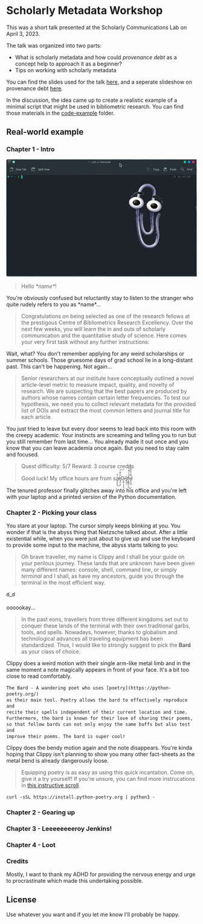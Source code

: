 # Scholarly Metadata Workshop

This was a short talk presented at the Scholarly Communications Lab on April 3, 2023.

The talk was organized into two parts:

- What is scholarly metadata and how could *provenance debt* as a concept help to approach it as a beginner?
- Tips on working with scholarly metadata

You can find the slides used for the talk [here](slides/smw_talk.ipynb), and a seperate slideshow on provenance debt [here](https://docs.google.com/presentation/d/1cQoPxYi49n4GuEHsxayrtj3S74BVRrlqRenYpteAIts/edit?usp=sharing).

In the discussion, the idea came up to create a realistic example of a minimal script that might be used in bibliometric research. You can find those materials in the [code-example](code-example/) folder.

## Real-world example

### Chapter 1 - Intro

![terminal clippy](images/terminal_clippy.png)

> Hello *\*name\**!

You're obviously confused but reluctantly stay to listen to the stranger who quite rudely refers to you as \*name\*...

> Congratulations on being selected as one of the research fellows at the prestigous Centre of Bibliometrics Research Excellency. Over the next few weeks, you will learn the in and outs of scholarly communication and the quantitative study of science. Here comes your very first task without any further instructions:

Wait, what? You don't remember applying for any weird scholarships or summer schools. Those gruesome days of grad school lie in a long-distant past. This can't be happening. Not again...

> Senior researchers at our institute have conceptually outlined a novel article-level metric to measure impact, quality, and novelty of research. We are suspecting that the best papers are produced by authors whose names contain certain letter frequencies. To test our hypothesis, we need you to collect relevant metadata for the provided list of DOIs and extract the most common letters and journal title for each article.

You just tried to leave but every door seems to lead back into this room with the creepy academic. Your instincts are screaming and telling you to run but you still remember from last time... You already made it out once and you know that you can leave academia once again. But you need to stay calm and focused.

> Quest difficulty: 5/7
> Reward: 3 course credits
>
> Good luck! My office hours are from sä̸̬̙̟͓́̽͜ď̵̡̟̠͈͋̂̅͑͠ã̶̧̪̩͎̟̖̘ŝ̸̥͓̖ͅf̵̭̳̳͙̤̘͋̾́͊̊̀͐͜d̷̨͈̰̮͌̀͐̏͊̐̓͑ 

The tenured professor finally glitches away into his office and you're left with your laptop and a printed version of the Python documentation.

### Chapter 2 - Picking your class

You stare at your laptop. The cursor simply keeps blinking at you. You wonder if that is the abyss thing that Nietzsche talked about. After a little existential while, when you were just about to give up and use the keyboard to provide some input to the machine, the abyss starts talking to you:

> Oh brave traveller, my name is Clippy and I shall be your guide on your perilous journey. These lands that are unknown have been given many different names: console, shell, command line, or simply *terminal* and I shall, as have my ancestors, guide you through the terminal in the most efficient way.

ఠ_ఠ

oooookay...

> In the past eons, travellers from three different kingdoms set out to conquer these lands of the terminal with their own traditional garbs, tools, and spells. Nowadays, however, thanks to globalism and technological advances all traveling equipment has been standardized. Thus, I would like to strongly suggest to pick the **Bard** as your class of choice.

Clippy does a weird motion with their single arm-like metal limb and in the same moment a note magically appears in front of your face. It's a bit too close to read comfortably.

```
The Bard - A wandering poet who uses [poetry](https://python-poetry.org/)
as their main tool. Poetry allows the bard to effectively reproduce and 
recite their spells independent of their current location and time. 
Furthermore, the bard is known for their love of sharing their poems, 
so that fellow bards can not only enjoy the same buffs but also test and
improve their poems. The bard is super cool!
```

Clippy does the bendy motion again and the note disappears. You're kinda hoping that Clippy isn't planning to show you many other fact-sheets as the metal bend is already dangerously loose.

> Equipping poetry is as easy as using this quick incantation. Come on, give it a try yourself! If you're unsure, you can find more instrucations in [this instructive scroll](https://python-poetry.org/docs/#installation).

```
curl -sSL https://install.python-poetry.org | python3 -
```

### Chapter 2 - Gearing up

### Chapter 3 - Leeeeeeeeroy Jenkins!

### Chapter 4 - Loot

### Credits

Mostly, I want to thank my ADHD for providing the nervous energy and urge to procrastinate which made this undertaking possible.

## License

Use whatever you want and if you let me know I'll probably be happy.